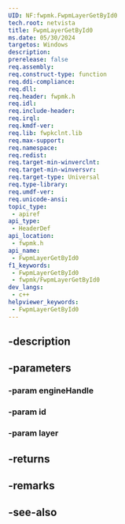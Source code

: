 ```yaml
---
UID: NF:fwpmk.FwpmLayerGetById0
tech.root: netvista
title: FwpmLayerGetById0
ms.date: 05/30/2024
targetos: Windows
description: 
prerelease: false
req.assembly: 
req.construct-type: function
req.ddi-compliance: 
req.dll: 
req.header: fwpmk.h
req.idl: 
req.include-header: 
req.irql: 
req.kmdf-ver: 
req.lib: fwpkclnt.lib
req.max-support: 
req.namespace: 
req.redist: 
req.target-min-winverclnt: 
req.target-min-winversvr: 
req.target-type: Universal
req.type-library: 
req.umdf-ver: 
req.unicode-ansi: 
topic_type:
 - apiref
api_type:
 - HeaderDef
api_location:
 - fwpmk.h
api_name:
 - FwpmLayerGetById0
f1_keywords:
 - FwpmLayerGetById0
 - fwpmk/FwpmLayerGetById0
dev_langs:
 - c++
helpviewer_keywords:
 - FwpmLayerGetById0
---
```


## -description

## -parameters

### -param engineHandle

### -param id

### -param layer

## -returns

## -remarks

## -see-also

